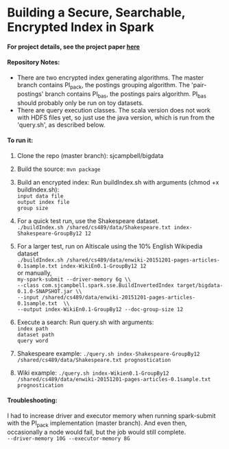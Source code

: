 # Building a Secure, Searchable, Encrypted Index in Spark


#### For project details, see the project paper [here](Project%20Paper/Building%20a%20Secure%20Searchable%20Encryption%20Index%20in%20Apache%20Spark.pdf)  


#### Repository Notes:  
* There are two encrypted index generating algorithms. The master branch contains PI<sub>pack</sub>, the postings grouping algorithm. The 'pair-postings' branch contains PI<sub>bas</sub>, the postings pairs algorithm. PI<sub>bas</sub> should probably only be run on toy datasets.
* There are query execution classes. The scala version does not work with HDFS files yet, so just use the java version, which is run from the 'query.sh', as described below.

#### To run it:
1. Clone the repo (master branch): sjcampbell/bigdata
2. Build the source: ``mvn package``
3. Build an encrypted index: Run buildIndex.sh with arguments (chmod +x buildIndex.sh):  
  ``input data file``  
  ``output index file``  
  ``group size``
  3. For a quick test run, use the Shakespeare dataset.  
    ``./buildIndex.sh /shared/cs489/data/Shakespeare.txt index-Shakespeare-GroupBy12 12``  
  3. For a larger test, run on Altiscale using the 10% English Wikipedia dataset  
    ``./buildIndex.sh /shared/cs489/data/enwiki-20151201-pages-articles-0.1sample.txt index-WikiEn0.1-GroupBy12 12``  
    or manually,  
    ``my-spark-submit --driver-memory 6g \\  ``  
      ``--class com.sjcampbell.spark.sse.BuildInvertedIndex target/bigdata-0.1.0-SNAPSHOT.jar \\ ``  
      ``--input /shared/cs489/data/enwiki-20151201-pages-articles-0.1sample.txt  \\ ``  
      ``--output index-WikiEn0.1-GroupBy12 --doc-group-size 12 ``  

4. Execute a search: Run query.sh with arguments:  
  ``index path``  
  ``dataset path``  
  ``query word``  
  4. Shakespeare example:
    ``./query.sh index-Shakespeare-GroupBy12 /shared/cs489/data/Shakespeare.txt prognostication``
  4. Wiki example:
    ``./query.sh index-Wikien0.1-GroupBy12 /shared/cs489/data/enwiki-20151201-pages-articles-0.1sample.txt prognostication``  
  
#### Troubleshooting:
I had to increase driver and executor memory when running spark-submit with the PI<sub>pack</sub> implementation (master branch). And even then, occasionally a node would fail, but the job would still complete.  
``--driver-memory 10G --executor-memory 8G``
